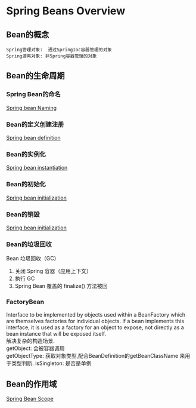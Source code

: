 # **Spring Beans Overview**
## **Bean的概念**
    Spring管理对象:  通过SpringIoc容器管理的对象
    Spring游离对象: 非Spring容器管理的对象
## **Bean的生命周期**
### **Spring Bean的命名**
[Spring bean Naming](../doc/bean_lifecyle/SpringBeanNaming.md)
### **Bean的定义创建注册**  
[Spring bean definition](../doc/bean_lifecyle/SpringBeansDefinition.md)
### **Bean的实例化**  
[Spring bean instantiation](../doc/bean_lifecyle/SpringBeansInstantiation.md)
### **Bean的初始化**  
[Spring bean initialization](../doc/bean_lifecyle/SpringBeansInitialization.md)
### **Bean的销毁**  
[Spring bean initialization](../doc/bean_lifecyle/SpringBeansInitialization.md)
### **Bean的垃圾回收**  
Bean 垃圾回收（GC）
1. 关闭 Spring 容器（应用上下文）
2. 执行 GC
3. Spring Bean 覆盖的 finalize() 方法被回
### **FactoryBean**
 Interface to be implemented by objects used within a BeanFactory which are themselves factories for individual objects. If a bean implements this interface, it is used as a factory for an object to expose, not directly as a bean instance that will be exposed itself.  
 解决复杂的构造场景.  
 getObject: 会被容器调用  
 getObjectType:  获取对象类型,配合BeanDefinition的getBeanClassName 来用于类型判断.
 isSingleton: 是否是单例

 ## **Bean的作用域**
 [Spring Bean Scope](../doc/scope/springBeanScope.md)